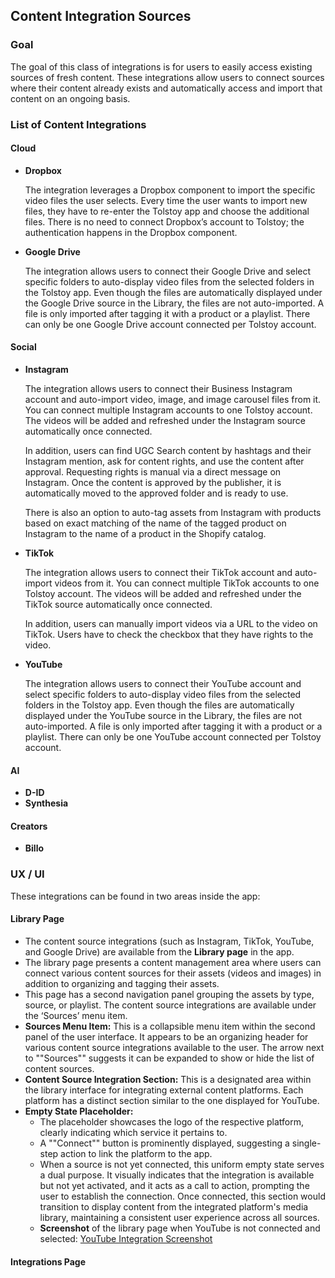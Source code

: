 ## Content Integration Sources

### Goal

The goal of this class of integrations is for users to easily access existing sources of fresh content. These integrations allow users to connect sources where their content already exists and automatically access and import that content on an ongoing basis.

### List of Content Integrations

#### Cloud

- **Dropbox**

  The integration leverages a Dropbox component to import the specific video files the user selects. Every time the user wants to import new files, they have to re-enter the Tolstoy app and choose the additional files. There is no need to connect Dropbox’s account to Tolstoy; the authentication happens in the Dropbox component.

- **Google Drive**

  The integration allows users to connect their Google Drive and select specific folders to auto-display video files from the selected folders in the Tolstoy app. Even though the files are automatically displayed under the Google Drive source in the Library, the files are not auto-imported. A file is only imported after tagging it with a product or a playlist. There can only be one Google Drive account connected per Tolstoy account.

#### Social

- **Instagram**

  The integration allows users to connect their Business Instagram account and auto-import video, image, and image carousel files from it. You can connect multiple Instagram accounts to one Tolstoy account. The videos will be added and refreshed under the Instagram source automatically once connected.

  In addition, users can find UGC Search content by hashtags and their Instagram mention, ask for content rights, and use the content after approval. Requesting rights is manual via a direct message on Instagram. Once the content is approved by the publisher, it is automatically moved to the approved folder and is ready to use.

  There is also an option to auto-tag assets from Instagram with products based on exact matching of the name of the tagged product on Instagram to the name of a product in the Shopify catalog.

- **TikTok**

  The integration allows users to connect their TikTok account and auto-import videos from it. You can connect multiple TikTok accounts to one Tolstoy account. The videos will be added and refreshed under the TikTok source automatically once connected.

  In addition, users can manually import videos via a URL to the video on TikTok. Users have to check the checkbox that they have rights to the video.

- **YouTube**

  The integration allows users to connect their YouTube account and select specific folders to auto-display video files from the selected folders in the Tolstoy app. Even though the files are automatically displayed under the YouTube source in the Library, the files are not auto-imported. A file is only imported after tagging it with a product or a playlist. There can only be one YouTube account connected per Tolstoy account.

#### AI

- **D-ID**
- **Synthesia**

#### Creators

- **Billo**

### UX / UI

These integrations can be found in two areas inside the app:

#### Library Page

- The content source integrations (such as Instagram, TikTok, YouTube, and Google Drive) are available from the **Library page** in the app.
- The library page presents a content management area where users can connect various content sources for their assets (videos and images) in addition to organizing and tagging their assets.
- This page has a second navigation panel grouping the assets by type, source, or playlist. The content source integrations are available under the ‘Sources’ menu item.
- **Sources Menu Item:**
  This is a collapsible menu item within the second panel of the user interface. It appears to be an organizing header for various content source integrations available to the user. The arrow next to ""Sources"" suggests it can be expanded to show or hide the list of content sources.
- **Content Source Integration Section:**
  This is a designated area within the library interface for integrating external content platforms. Each platform has a distinct section similar to the one displayed for YouTube.
- **Empty State Placeholder:**
  - The placeholder showcases the logo of the respective platform, clearly indicating which service it pertains to.
  - A ""Connect"" button is prominently displayed, suggesting a single-step action to link the platform to the app.
  - When a source is not yet connected, this uniform empty state serves a dual purpose. It visually indicates that the integration is available but not yet activated, and it acts as a call to action, prompting the user to establish the connection. Once connected, this section would transition to display content from the integrated platform's media library, maintaining a consistent user experience across all sources.
  - **Screenshot** of the library page when YouTube is not connected and selected: [YouTube Integration Screenshot](https://app.gotolstoy.com/videos/youtube)

#### Integrations Page